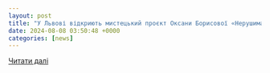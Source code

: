 ```yaml
---
layout: post
title: "У Львові відкриють мистецький проєкт Оксани Борисової «Нерушима стіна. Ідентифікація війною» • Фотографії старого Львова"
date: 2024-08-08 03:50:48 +0000
categories: [news]
---
```


[Читати далі](https://photo-lviv.in.ua/u-lvovi-vidkryiut-mystetskyy-proiekt-oksany-borysovoi-nerushyma-stina-identyfikatsiia-viynoiu/)
